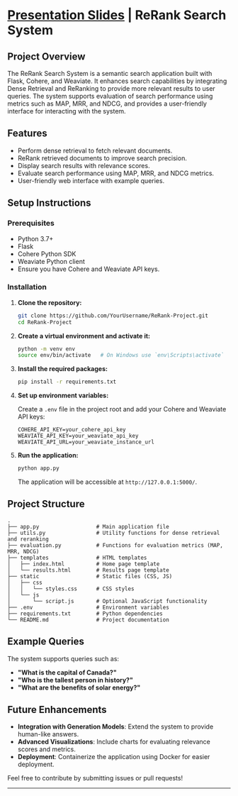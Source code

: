 # [Presentation Slides](https://docs.google.com/presentation/d/1HROtl9cXLolhXa1An-k2j9LtVpE1zkHFxuVQJRqV9PY/edit?usp=sharing) | ReRank Search System

## Project Overview

The ReRank Search System is a semantic search application built with Flask, Cohere, and Weaviate. It enhances search capabilities by integrating Dense Retrieval and ReRanking to provide more relevant results to user queries. The system supports evaluation of search performance using metrics such as MAP, MRR, and NDCG, and provides a user-friendly interface for interacting with the system.

## Features

- Perform dense retrieval to fetch relevant documents.
- ReRank retrieved documents to improve search precision.
- Display search results with relevance scores.
- Evaluate search performance using MAP, MRR, and NDCG metrics.
- User-friendly web interface with example queries.

## Setup Instructions

### Prerequisites

- Python 3.7+
- Flask
- Cohere Python SDK
- Weaviate Python client
- Ensure you have Cohere and Weaviate API keys.

### Installation

1. **Clone the repository:**

    ```sh
    git clone https://github.com/YourUsername/ReRank-Project.git
    cd ReRank-Project
    ```

2. **Create a virtual environment and activate it:**

    ```sh
    python -m venv env
    source env/bin/activate   # On Windows use `env\Scripts\activate`
    ```

3. **Install the required packages:**

    ```sh
    pip install -r requirements.txt
    ```

4. **Set up environment variables:**

    Create a `.env` file in the project root and add your Cohere and Weaviate API keys:

    ```env
    COHERE_API_KEY=your_cohere_api_key
    WEAVIATE_API_KEY=your_weaviate_api_key
    WEAVIATE_API_URL=your_weaviate_instance_url
    ```

5. **Run the application:**

    ```sh
    python app.py
    ```

    The application will be accessible at `http://127.0.0.1:5000/`.

## Project Structure

```plaintext
.
├── app.py                  # Main application file
├── utils.py                # Utility functions for dense retrieval and reranking
├── evaluation.py           # Functions for evaluation metrics (MAP, MRR, NDCG)
├── templates               # HTML templates
│   ├── index.html          # Home page template
│   └── results.html        # Results page template
├── static                  # Static files (CSS, JS)
│   ├── css
│   │   └── styles.css      # CSS styles
│   └── js
│       └── script.js       # Optional JavaScript functionality
├── .env                    # Environment variables
├── requirements.txt        # Python dependencies
└── README.md               # Project documentation
```

## Example Queries

The system supports queries such as:
- **"What is the capital of Canada?"**
- **"Who is the tallest person in history?"**
- **"What are the benefits of solar energy?"**

## Future Enhancements

- **Integration with Generation Models**: Extend the system to provide human-like answers.
- **Advanced Visualizations**: Include charts for evaluating relevance scores and metrics.
- **Deployment**: Containerize the application using Docker for easier deployment.

Feel free to contribute by submitting issues or pull requests!

--- 

